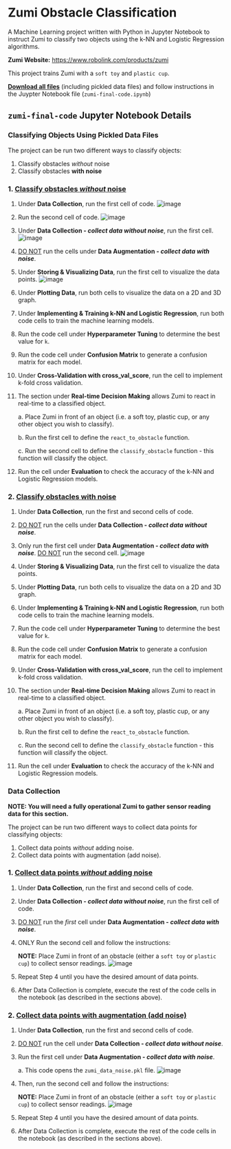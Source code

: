 # Zumi Obstacle Classification
A Machine Learning project written with Python in Jupyter Notebook to instruct Zumi to classify two objects using the k-NN and Logistic Regression algorithms. 

**Zumi Website:** https://www.robolink.com/products/zumi

This project trains Zumi with a `soft toy` and `plastic cup`. 

[**Download all files**](https://github.com/sidneyshafer/zumi-project/archive/refs/heads/main.zip) (including pickled data files) and follow instructions in the Juypter Notebook file (`zumi-final-code.ipynb`)

## `zumi-final-code` Jupyter Notebook Details

### Classifying Objects Using Pickled Data Files
The project can be run two different ways to classify objects:
1. Classify obstacles *without* noise
2. Classify obstacles **with noise**

### 1. <ins>Classify obstacles *without* noise</ins>
1. Under **Data Collection**, run the first cell of code.
   ![image](https://github.com/sidneyshafer/zumi-project/assets/66838571/a711c8b1-e35a-4af6-8f63-95ae0714116c)

2. Run the second cell of code.
  ![image](https://github.com/sidneyshafer/zumi-project/assets/66838571/dc3385ea-7271-46aa-959c-f8eda189b2ca)

3. Under **Data Collection - *collect data without noise***, run the first cell.
   ![image](https://github.com/sidneyshafer/zumi-project/assets/66838571/f55c65e2-4668-47cb-9420-e507d72d3fe4)

4. <ins>DO NOT</ins> run the cells under **Data Augmentation - *collect data with noise***.
5. Under **Storing & Visualizing Data**, run the first cell to visualize the data points.
   ![image](https://github.com/sidneyshafer/zumi-project/assets/66838571/e6a504c6-c6d2-437d-b18c-70ca1a290e6c)

6. Under **Plotting Data**, run both cells to visualize the data on a 2D and 3D graph.
7. Under **Implementing & Training k-NN and Logistic Regression**, run both code cells to train the machine learning models.
8. Run the code cell under **Hyperparameter Tuning** to determine the best value for `k`.
9. Run the code cell under **Confusion Matrix** to generate a confusion matrix for each model.
10. Under **Cross-Validation with cross_val_score**, run the cell to implement k-fold cross validation.
11. The section under **Real-time Decision Making** allows Zumi to react in real-time to a classified object.

    a. Place Zumi in front of an object (i.e. a soft toy, plastic cup, or any other object you wish to classify).

    b. Run the first cell to define the `react_to_obstacle` function.

    c. Run the second cell to define the `classify_obstacle` function - this function will classify the object.
    
12. Run the cell under **Evaluation** to check the accuracy of the k-NN and Logistic Regression models.

### 2. <ins>Classify obstacles **with noise**</ins>
1. Under **Data Collection**, run the first and second cells of code.
2. <ins>DO NOT</ins> run the cells under **Data Collection - *collect data without noise***.
3. Only run the first cell under **Data Augmentation - *collect data with noise***. <ins>DO NOT</ins> run the second cell.
   ![image](https://github.com/sidneyshafer/zumi-project/assets/66838571/a2f01018-c9f4-4316-b0c6-9a3913eb2d09)

4. Under **Storing & Visualizing Data**, run the first cell to visualize the data points.
5. Under **Plotting Data**, run both cells to visualize the data on a 2D and 3D graph.
6. Under **Implementing & Training k-NN and Logistic Regression**, run both code cells to train the machine learning models.
7. Run the code cell under **Hyperparameter Tuning** to determine the best value for `k`.
8. Run the code cell under **Confusion Matrix** to generate a confusion matrix for each model.
9. Under **Cross-Validation with cross_val_score**, run the cell to implement k-fold cross validation.
10. The section under **Real-time Decision Making** allows Zumi to react in real-time to a classified object.

    a. Place Zumi in front of an object (i.e. a soft toy, plastic cup, or any other object you wish to classify).

    b. Run the first cell to define the `react_to_obstacle` function.

    c. Run the second cell to define the `classify_obstacle` function - this function will classify the object.
    
11. Run the cell under **Evaluation** to check the accuracy of the k-NN and Logistic Regression models.

### Data Collection
**NOTE: You will need a fully operational Zumi to gather sensor reading data for this section.**

The project can be run two different ways to collect data points for classifying objects:
1. Collect data points *without* adding noise.
2. Collect data points with augmentation (add noise).

### 1. <ins>Collect data points *without* adding noise</ins>
1. Under **Data Collection**, run the first and second cells of code.
2. Under **Data Collection - *collect data without noise***, run the first cell of code.
3. <ins>DO NOT</ins> run the *first* cell under **Data Augmentation - *collect data with noise***.
4. ONLY Run the second cell and follow the instructions:

   **NOTE:** Place Zumi in front of an obstacle (either a `soft toy` or `plastic cup`) to collect sensor readings.
   ![image](https://github.com/sidneyshafer/zumi-project/assets/66838571/54f48bc7-97fc-4cbd-82df-bb3c241822ec)

5. Repeat Step 4 until you have the desired amount of data points.
6. After Data Collection is complete, execute the rest of the code cells in the notebook (as described in the sections above).

### 2. <ins>Collect data points with augmentation (add noise)</ins>
1. Under **Data Collection**, run the first and second cells of code.
2. <ins>DO NOT</ins> run the cell under **Data Collection - *collect data without noise***.
3. Run the first cell under **Data Augmentation - *collect data with noise***.

   a. This code opens the `zumi_data_noise.pkl` file.
   ![image](https://github.com/sidneyshafer/zumi-project/assets/66838571/fd999540-7910-43f9-9f8b-ccf70b4d8771)

4. Then, run the second cell and follow the instructions:

   **NOTE:** Place Zumi in front of an obstacle (either a `soft toy` or `plastic cup`) to collect sensor readings.
   ![image](https://github.com/sidneyshafer/zumi-project/assets/66838571/54f48bc7-97fc-4cbd-82df-bb3c241822ec)

5. Repeat Step 4 until you have the desired amount of data points.
7. After Data Collection is complete, execute the rest of the code cells in the notebook (as described in the sections above).
